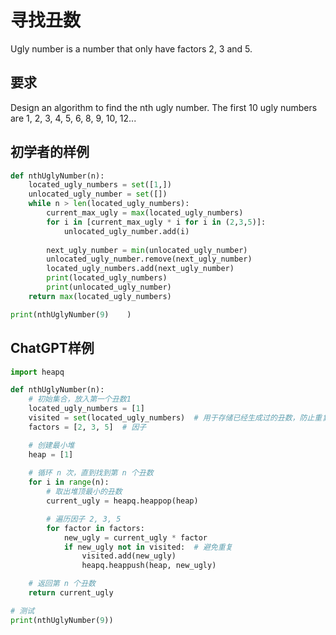 # 寻找丑数
Ugly number is a number that only have factors 2, 3 and 5.

## 要求

Design an algorithm to find the nth ugly number. The first 10 ugly numbers are 1, 2, 3, 4, 5, 6, 8, 9, 10, 12...

## 初学者的样例
```python
def nthUglyNumber(n):
    located_ugly_numbers = set([1,])
    unlocated_ugly_number = set([])
    while n > len(located_ugly_numbers):
        current_max_ugly = max(located_ugly_numbers)
        for i in [current_max_ugly * i for i in (2,3,5)]:
            unlocated_ugly_number.add(i) 
        
        next_ugly_number = min(unlocated_ugly_number)
        unlocated_ugly_number.remove(next_ugly_number)
        located_ugly_numbers.add(next_ugly_number)
        print(located_ugly_numbers)
        print(unlocated_ugly_number)
    return max(located_ugly_numbers)

print(nthUglyNumber(9)    )
```

## ChatGPT样例
```python
import heapq

def nthUglyNumber(n):
    # 初始集合，放入第一个丑数1
    located_ugly_numbers = [1]
    visited = set(located_ugly_numbers)  # 用于存储已经生成过的丑数，防止重复
    factors = [2, 3, 5]  # 因子

    # 创建最小堆
    heap = [1]
    
    # 循环 n 次，直到找到第 n 个丑数
    for i in range(n):
        # 取出堆顶最小的丑数
        current_ugly = heapq.heappop(heap)

        # 遍历因子 2, 3, 5
        for factor in factors:
            new_ugly = current_ugly * factor
            if new_ugly not in visited:  # 避免重复
                visited.add(new_ugly)
                heapq.heappush(heap, new_ugly)

    # 返回第 n 个丑数
    return current_ugly

# 测试
print(nthUglyNumber(9))
```